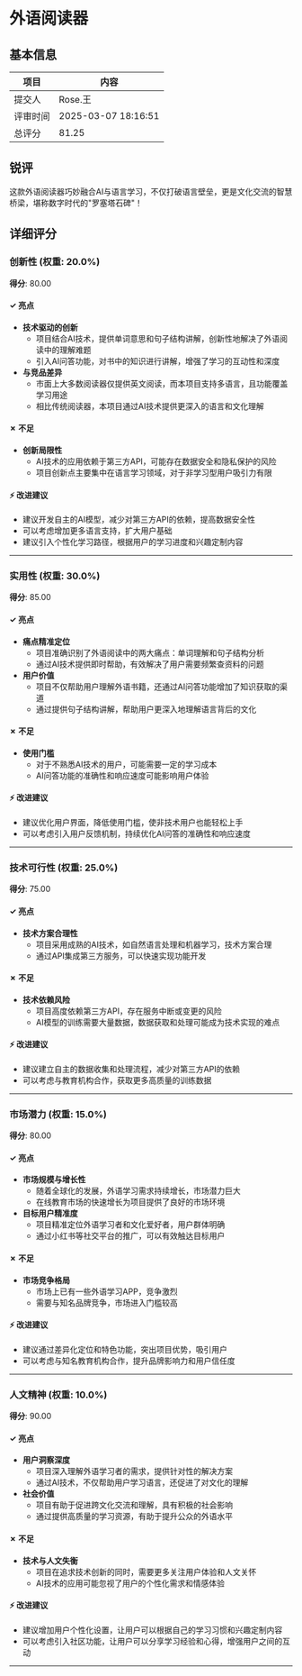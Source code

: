 # 外语阅读器

## 基本信息

| 项目 | 内容 |
|------|------|
| 提交人 | Rose.王 |
| 评审时间 | 2025-03-07 18:16:51 |
| 总评分 | 81.25 |

## 锐评

这款外语阅读器巧妙融合AI与语言学习，不仅打破语言壁垒，更是文化交流的智慧桥梁，堪称数字时代的"罗塞塔石碑"！

## 详细评分

### 创新性 (权重: 20.0%)

**得分**: 80.00

#### ✓ 亮点

* **技术驱动的创新**
  * 项目结合AI技术，提供单词意思和句子结构讲解，创新性地解决了外语阅读中的理解难题
  * 引入AI问答功能，对书中的知识进行讲解，增强了学习的互动性和深度
* **与竞品差异**
  * 市面上大多数阅读器仅提供英文阅读，而本项目支持多语言，且功能覆盖学习用途
  * 相比传统阅读器，本项目通过AI技术提供更深入的语言和文化理解

#### ✗ 不足

* **创新局限性**
  * AI技术的应用依赖于第三方API，可能存在数据安全和隐私保护的风险
  * 项目创新点主要集中在语言学习领域，对于非学习型用户吸引力有限

#### ⚡ 改进建议

* 建议开发自主的AI模型，减少对第三方API的依赖，提高数据安全性
* 可以考虑增加更多语言支持，扩大用户基础
* 建议引入个性化学习路径，根据用户的学习进度和兴趣定制内容

---

### 实用性 (权重: 30.0%)

**得分**: 85.00

#### ✓ 亮点

* **痛点精准定位**
  * 项目准确识别了外语阅读中的两大痛点：单词理解和句子结构分析
  * 通过AI技术提供即时帮助，有效解决了用户需要频繁查资料的问题
* **用户价值**
  * 项目不仅帮助用户理解外语书籍，还通过AI问答功能增加了知识获取的渠道
  * 通过提供句子结构讲解，帮助用户更深入地理解语言背后的文化

#### ✗ 不足

* **使用门槛**
  * 对于不熟悉AI技术的用户，可能需要一定的学习成本
  * AI问答功能的准确性和响应速度可能影响用户体验

#### ⚡ 改进建议

* 建议优化用户界面，降低使用门槛，使非技术用户也能轻松上手
* 可以考虑引入用户反馈机制，持续优化AI问答的准确性和响应速度

---

### 技术可行性 (权重: 25.0%)

**得分**: 75.00

#### ✓ 亮点

* **技术方案合理性**
  * 项目采用成熟的AI技术，如自然语言处理和机器学习，技术方案合理
  * 通过API集成第三方服务，可以快速实现功能开发

#### ✗ 不足

* **技术依赖风险**
  * 项目高度依赖第三方API，存在服务中断或变更的风险
  * AI模型的训练需要大量数据，数据获取和处理可能成为技术实现的难点

#### ⚡ 改进建议

* 建议建立自主的数据收集和处理流程，减少对第三方API的依赖
* 可以考虑与教育机构合作，获取更多高质量的训练数据

---

### 市场潜力 (权重: 15.0%)

**得分**: 80.00

#### ✓ 亮点

* **市场规模与增长性**
  * 随着全球化的发展，外语学习需求持续增长，市场潜力巨大
  * 在线教育市场的快速增长为项目提供了良好的市场环境
* **目标用户精准度**
  * 项目精准定位外语学习者和文化爱好者，用户群体明确
  * 通过小红书等社交平台的推广，可以有效触达目标用户

#### ✗ 不足

* **市场竞争格局**
  * 市场上已有一些外语学习APP，竞争激烈
  * 需要与知名品牌竞争，市场进入门槛较高

#### ⚡ 改进建议

* 建议通过差异化定位和特色功能，突出项目优势，吸引用户
* 可以考虑与知名教育机构合作，提升品牌影响力和用户信任度

---

### 人文精神 (权重: 10.0%)

**得分**: 90.00

#### ✓ 亮点

* **用户洞察深度**
  * 项目深入理解外语学习者的需求，提供针对性的解决方案
  * 通过AI技术，不仅帮助用户学习语言，还促进了对文化的理解
* **社会价值**
  * 项目有助于促进跨文化交流和理解，具有积极的社会影响
  * 通过提供高质量的学习资源，有助于提升公众的外语水平

#### ✗ 不足

* **技术与人文失衡**
  * 项目在追求技术创新的同时，需要更多关注用户体验和人文关怀
  * AI技术的应用可能忽视了用户的个性化需求和情感体验

#### ⚡ 改进建议

* 建议增加用户个性化设置，让用户可以根据自己的学习习惯和兴趣定制内容
* 可以考虑引入社区功能，让用户可以分享学习经验和心得，增强用户之间的互动

---

